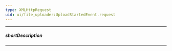 ```yaml
---
type: XMLHttpRequest
uid: ui/file_uploader:UploadStartedEvent.request
---
```

---
##### shortDescription
<!-- Description goes here -->

---
<!-- Description goes here -->